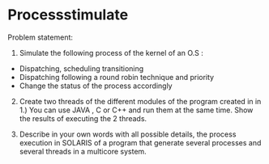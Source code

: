 # Processstimulate

Problem statement: 
1) Simulate the following process of the kernel of an O.S :
- Dispatching, scheduling transitioning
- Dispatching following a round robin technique and priority
- Change the status of the process accordingly

2) Create two threads of the different modules of the  program created in  in 1.)   You can use  JAVA , C or C++ and run them at the same time.  Show the results of executing the 2 threads.

3) Describe in your own words with all possible details, the process execution in SOLARIS of a program that generate several processes and several threads in a multicore system.
